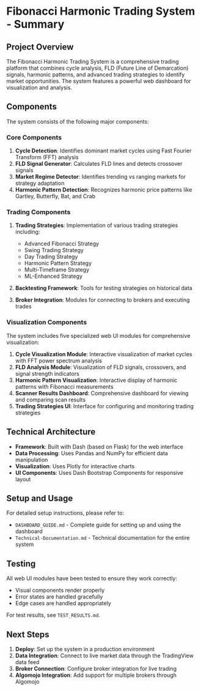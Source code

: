 # Fibonacci Harmonic Trading System - Summary

## Project Overview

The Fibonacci Harmonic Trading System is a comprehensive trading platform that combines cycle analysis, FLD (Future Line of Demarcation) signals, harmonic patterns, and advanced trading strategies to identify market opportunities. The system features a powerful web dashboard for visualization and analysis.

## Components

The system consists of the following major components:

### Core Components

1. **Cycle Detection**: Identifies dominant market cycles using Fast Fourier Transform (FFT) analysis
2. **FLD Signal Generator**: Calculates FLD lines and detects crossover signals
3. **Market Regime Detector**: Identifies trending vs ranging markets for strategy adaptation
4. **Harmonic Pattern Detection**: Recognizes harmonic price patterns like Gartley, Butterfly, Bat, and Crab

### Trading Components

1. **Trading Strategies**: Implementation of various trading strategies including:
   - Advanced Fibonacci Strategy
   - Swing Trading Strategy
   - Day Trading Strategy
   - Harmonic Pattern Strategy
   - Multi-Timeframe Strategy
   - ML-Enhanced Strategy

2. **Backtesting Framework**: Tools for testing strategies on historical data

3. **Broker Integration**: Modules for connecting to brokers and executing trades

### Visualization Components

The system includes five specialized web UI modules for comprehensive visualization:

1. **Cycle Visualization Module**: Interactive visualization of market cycles with FFT power spectrum analysis
2. **FLD Analysis Module**: Visualization of FLD signals, crossovers, and signal strength indicators
3. **Harmonic Pattern Visualization**: Interactive display of harmonic patterns with Fibonacci measurements
4. **Scanner Results Dashboard**: Comprehensive dashboard for viewing and comparing scan results
5. **Trading Strategies UI**: Interface for configuring and monitoring trading strategies

## Technical Architecture

- **Framework**: Built with Dash (based on Flask) for the web interface
- **Data Processing**: Uses Pandas and NumPy for efficient data manipulation
- **Visualization**: Uses Plotly for interactive charts
- **UI Components**: Uses Dash Bootstrap Components for responsive layout

## Setup and Usage

For detailed setup instructions, please refer to:
- `DASHBOARD_GUIDE.md` - Complete guide for setting up and using the dashboard
- `Technical-Documentation.md` - Technical documentation for the entire system

## Testing

All web UI modules have been tested to ensure they work correctly:
- Visual components render properly
- Error states are handled gracefully
- Edge cases are handled appropriately

For test results, see `TEST_RESULTS.md`.

## Next Steps

1. **Deploy**: Set up the system in a production environment
2. **Data Integration**: Connect to live market data through the TradingView data feed
3. **Broker Connection**: Configure broker integration for live trading
4. **Algomojo Integration**: Add support for multiple brokers through Algomojo